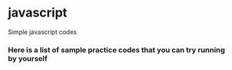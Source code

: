 # javascript
Simple javascript codes
### Here is a list of sample practice codes that you can try running by yourself

